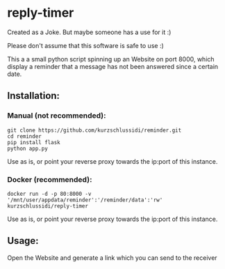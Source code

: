 # reply-timer

Created as a Joke. But maybe someone has a use for it :)

Please don't assume that this software is safe to use :)

This a a small python script spinning up an Website on port 8000, which display a reminder that a message has not been answered since a certain date.

## Installation:

### Manual (not recommended):

    git clone https://github.com/kurzschlussidi/reminder.git
    cd reminder
    pip install flask
    python app.py

Use as is, or point your reverse proxy towards the ip:port of this instance.

### Docker (recommended):

    docker run -d -p 80:8000 -v '/mnt/user/appdata/reminder':'/reminder/data':'rw' kurzschlussidi/reply-timer

Use as is, or point your reverse proxy towards the ip:port of this instance.

## Usage:

Open the Website and generate a link which you can send to the receiver
    
